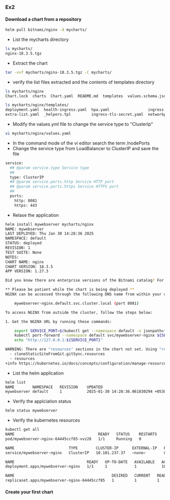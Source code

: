 ### Ex2
#### Download a chart from a repository
```bash
helm pull bitnami/nginx -d mycharts/
```
* List the mycharts directory 
```bash
ls mycharts/
nginx-18.3.5.tgz
```
* Extract the chart
```bash
tar -xvf mycharts/nginx-18.3.5.tgz -C mycharts/ 
```
* verify the list files extracted and the contents of templates directory 
```bash
ls mycharts/nginx
Chart.lock  charts  Chart.yaml  README.md  templates  values.schema.json  values.yaml

ls mycharts/nginx/templates/
deployment.yaml  health-ingress.yaml  hpa.yaml                 ingress.yaml        NOTES.txt  prometheusrules.yaml         serviceaccount.yaml  stream-server-block-configmap.yaml  tls-secret.yaml
extra-list.yaml  _helpers.tpl         ingress-tls-secret.yaml  networkpolicy.yaml  pdb.yaml   server-block-configmap.yaml  servicemonitor.yaml  svc.yaml
```
* Modify the values.yml file to change the service type to "ClusterIp"
```bash
vi mycharts/nginx/values.yaml 
```
* In the command mode of the vi editor search the term /nodePorts
* Change the service type from LoadBalancer to ClusterIP and save the file 
```bash
service:
  ## @param service.type Service type
  ##
  type: ClusterIP
  ## @param service.ports.http Service HTTP port
  ## @param service.ports.https Service HTTPS port
  ##
  ports:
    http: 8081
    https: 443
```
* Relase the application 
```bash
helm install mywebserver mycharts/nginx 
NAME: mywebserver
LAST DEPLOYED: Thu Jan 30 14:28:36 2025
NAMESPACE: default
STATUS: deployed
REVISION: 1
TEST SUITE: None
NOTES:
CHART NAME: nginx
CHART VERSION: 18.3.5
APP VERSION: 1.27.3

Did you know there are enterprise versions of the Bitnami catalog? For enhanced secure software supply chain features, unlimited pulls from Docker, LTS support, or application customization, see Bitnami Premium or Tanzu Application Catalog. See https://www.arrow.com/globalecs/na/vendors/bitnami for more information.

** Please be patient while the chart is being deployed **
NGINX can be accessed through the following DNS name from within your cluster:

    mywebserver-nginx.default.svc.cluster.local (port 8081)

To access NGINX from outside the cluster, follow the steps below:

1. Get the NGINX URL by running these commands:

    export SERVICE_PORT=$(kubectl get --namespace default -o jsonpath="{.spec.ports[0].port}" services mywebserver-nginx)
    kubectl port-forward --namespace default svc/mywebserver-nginx ${SERVICE_PORT}:${SERVICE_PORT} &
    echo "http://127.0.0.1:${SERVICE_PORT}"

WARNING: There are "resources" sections in the chart not set. Using "resourcesPreset" is not recommended for production. For production installations, please set the following values according to your workload needs:
  - cloneStaticSiteFromGit.gitSync.resources
  - resources
+info https://kubernetes.io/docs/concepts/configuration/manage-resources-containers/
```
* List the helm application
```bash
helm list 
NAME       	NAMESPACE	REVISION	UPDATED                                	STATUS  	CHART       	APP VERSION
mywebserver	default  	1       	2025-01-30 14:28:36.061030294 +0530 IST	deployed	nginx-18.3.5	1.27.3     
```
* Verify the applciation status 
```bash
helm status mywebserver
```
* Verify the kubernetes resources 
```bash
kubectl get all
NAME                                     READY   STATUS    RESTARTS        AGE
pod/mywebserver-nginx-64445ccf85-vvz28   1/1     Running   0               18m

NAME                        TYPE        CLUSTER-IP      EXTERNAL-IP   PORT(S)            AGE
service/mywebserver-nginx   ClusterIP   10.101.237.37   <none>        8081/TCP,443/TCP   18m

NAME                                READY   UP-TO-DATE   AVAILABLE   AGE
deployment.apps/mywebserver-nginx   1/1     1            1           18m

NAME                                           DESIRED   CURRENT   READY   AGE
replicaset.apps/mywebserver-nginx-64445ccf85   1         1         1       18m
```
#### Create your first chart 


